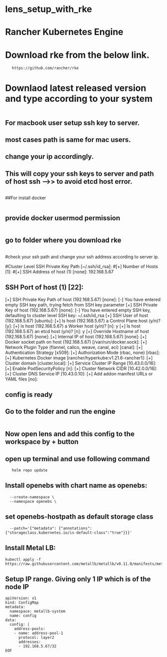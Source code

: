 # lens_setup_with_rke
# Rancher Kubernetes Engine 
# Download rke from the below link.

 ```https://rancher.com/products/rke
    https://github.com/rancher/rke
 ```
# Downlaod latest released version and type according to your system 

```https://github.com/rancher/rke/releases/tag/v1.3.5
```

## For macbook user setup ssh key to server.
## most cases path is same for mac users.
## change your ip accordingly.
## This will copy your ssh keys to server and path of host ssh -->> to avoid etcd host error.
```cat ~/.ssh/id_ecdsa.pub | ssh ubuntu@192.168.5.67 "umask 077; test -d ~/.ssh || mkdir ~/.ssh ; cat >> ~/.ssh/authorized_keys"
```

##For install docker

```curl https://releases.rancher.com/install-docker/20.10.sh | sh
   ```
## provide docker usermod permission 
```sudo usermod -aG docker $USER
```

## go to folder where you download rke 

```rke config
```

#check your ssh path and change your ssh address according to server ip.

#Cluster Level SSH Private Key Path [~/.ssh/id_rsa]: 
#[+] Number of Hosts [1]: 
#[+] SSH Address of host (1) [none]: 192.168.5.67

## SSH Port of host (1) [22]: 
[+] SSH Private Key Path of host (192.168.5.67) [none]: 
[-] You have entered empty SSH key path, trying fetch from SSH key parameter
[+] SSH Private Key of host (192.168.5.67) [none]: 
[-] You have entered empty SSH key, defaulting to cluster level SSH key: ~/.ssh/id_rsa
[+] SSH User of host (192.168.5.67) [ubuntu]: 
[+] Is host (192.168.5.67) a Control Plane host (y/n)? [y]: 
[+] Is host (192.168.5.67) a Worker host (y/n)? [n]: y
[+] Is host (192.168.5.67) an etcd host (y/n)? [n]: y
[+] Override Hostname of host (192.168.5.67) [none]: 
[+] Internal IP of host (192.168.5.67) [none]: 
[+] Docker socket path on host (192.168.5.67) [/var/run/docker.sock]: 
[+] Network Plugin Type (flannel, calico, weave, canal, aci) [canal]: 
[+] Authentication Strategy [x509]: 
[+] Authorization Mode (rbac, none) [rbac]: 
[+] Kubernetes Docker image [rancher/hyperkube:v1.21.6-rancher1]: 
[+] Cluster domain [cluster.local]: 
[+] Service Cluster IP Range [10.43.0.0/16]: 
[+] Enable PodSecurityPolicy [n]: 
[+] Cluster Network CIDR [10.42.0.0/16]: 
[+] Cluster DNS Service IP [10.43.0.10]: 
[+] Add addon manifest URLs or YAML files [no]:



## config is ready 

## Go to the folder and run the engine
```rke up
```
## Now open lens and add this config to the workspace by + button
## open up terminal and use following command
```helm repo add openebs https://openebs.github.io/charts
   helm repo update
```

## Install openebs with chart name as openebs:
```helm upgrade -i openebs openebs/openebs \
  --create-namespace \
  --namespace openebs \
```

## set openebs-hostpath as default storage class

```kubectl patch storageclass openebs-hostpath \
  --patch='{"metadata": {"annotations":{"storageclass.kubernetes.io/is-default-class":"true"}}}'
```
## Install Metal LB:  

```kubectl apply -f https://raw.githubusercontent.com/metallb/metallb/v0.11.0/manifests/namespace.yaml
kubectl apply -f https://raw.githubusercontent.com/metallb/metallb/v0.11.0/manifests/metallb.yaml
```
## Setup IP range. Giving only 1 IP which is of the node IP

```kubectl create -f - << EOF
apiVersion: v1
kind: ConfigMap
metadata:
  namespace: metallb-system
  name: config
data:
  config: |
    address-pools:
    - name: address-pool-1
      protocol: layer2
      addresses:
      - 192.168.5.67/32
EOF
```


